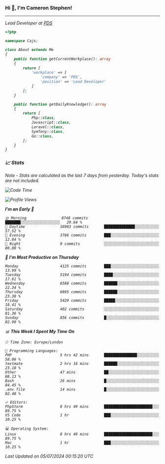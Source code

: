 ### Hi 👋, I'm Cameron Stephen!
<hr>
<p><em>Lead Developer at <a href="https://prindatasolutions.co.uk">PDS</a></p>


```php
<?php

namespace Cajs;

class About extends Me
{
    public function getCurrentWorkplace(): array
    {
        return [
            'workplace' => [
                'company' => 'PDS',
                'position' => 'Lead Developer'
            ]
        ];
    }

    public function getDailyKnowledge(): array
    {
        return [
            Php::class,
            Javascript::class,
            Laravel::class,
            Symfony::class,
            Go::class,
        ];
    }
}
```

### 📈 Stats
<p><em>Note - Stats are calculated as the last 7 days from yesterday. Today's stats are not included.</em></p>


<!--START_SECTION:waka-->
![Code Time](http://img.shields.io/badge/Code%20Time-3%2C865%20hrs%2026%20mins-blue)

![Profile Views](http://img.shields.io/badge/Profile%20Views-0-blue)

**I'm an Early 🐤** 

```text
🌞 Morning                8740 commits        ███████░░░░░░░░░░░░░░░░░░   29.64 % 
🌆 Daytime                16963 commits       ██████████████░░░░░░░░░░░   57.52 % 
🌃 Evening                3786 commits        ███░░░░░░░░░░░░░░░░░░░░░░   12.84 % 
🌙 Night                  0 commits           ░░░░░░░░░░░░░░░░░░░░░░░░░   00.00 % 
```
📅 **I'm Most Productive on Thursday** 

```text
Monday                   4125 commits        ███░░░░░░░░░░░░░░░░░░░░░░   13.99 % 
Tuesday                  5194 commits        ████░░░░░░░░░░░░░░░░░░░░░   17.61 % 
Wednesday                6588 commits        ██████░░░░░░░░░░░░░░░░░░░   22.34 % 
Thursday                 6895 commits        ██████░░░░░░░░░░░░░░░░░░░   23.38 % 
Friday                   5429 commits        █████░░░░░░░░░░░░░░░░░░░░   18.41 % 
Saturday                 402 commits         ░░░░░░░░░░░░░░░░░░░░░░░░░   01.36 % 
Sunday                   856 commits         █░░░░░░░░░░░░░░░░░░░░░░░░   02.90 % 
```


📊 **This Week I Spent My Time On** 

```text
🕑︎ Time Zone: Europe/London

💬 Programming Languages: 
PHP                      5 hrs 42 mins       ███████████████░░░░░░░░░░   58.06 % 
textmate                 2 hrs 16 mins       ██████░░░░░░░░░░░░░░░░░░░   23.18 % 
Other                    47 mins             ██░░░░░░░░░░░░░░░░░░░░░░░   08.13 % 
Bash                     26 mins             █░░░░░░░░░░░░░░░░░░░░░░░░   04.45 % 
.env file                14 mins             █░░░░░░░░░░░░░░░░░░░░░░░░   02.48 % 

🔥 Editors: 
PhpStorm                 8 hrs 49 mins       ██████████████████████░░░   89.75 % 
VS Code                  1 hr                ███░░░░░░░░░░░░░░░░░░░░░░   10.25 % 

💻 Operating System: 
Linux                    8 hrs 49 mins       ██████████████████████░░░   89.75 % 
Mac                      1 hr                ███░░░░░░░░░░░░░░░░░░░░░░   10.25 % 
```


 Last Updated on 05/07/2024 00:15:20 UTC
<!--END_SECTION:waka-->
